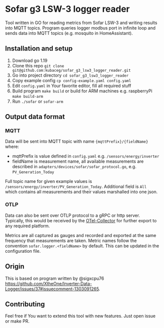 # Sofar g3 LSW-3 logger reader
Tool written in GO for reading metrics from Sofar LSW-3 and writing results into MQTT topics. 
Program queries logger modbus port in infinite loop and sends data into MQTT topics (e.g. mosquito in HomeAssistant).

## Installation and setup
1. Download go 1.19
2. Clone this repo `git clone git@github.com:kubaceg/sofar_g3_lsw3_logger_reader.git`
3. Go into project directory `cd sofar_g3_lsw3_logger_reader`
4. Copy example config `cp config-example.yaml config.yaml`
5. Edit `config.yaml` in Your favorite editor, fill all required stuff
6. Build program `make build` or build for ARM machines e.g. raspberryPi `make build-arm`
7. Run `./sofar` or `sofar-arm`

## Output data format
### MQTT
Data will be sent into MQTT topic with name `{mqttPrefix}/{fieldName}` where:
* mqttPrefix is value defined in `config.yaml` e.g. `/sensors/energy/inverter`
* fieldName is measurement name, all available measurements are described in `adapters/devices/sofar/sofar_protocol.go`, e.g. `PV_Generation_Today`

Full topic name for given example values is `/sensors/energy/inverter/PV_Generation_Today`.
Additional field is `All` which contains all measurements and their values marshalled into one json.

### OTLP
Data can also be sent over OTLP protocol to a gRPC or http server. Typically, this would be received by the 
[OTel-Collector](https://opentelemetry.io/docs/collector/) for further export to any required platform. 

Metrics are all captured as gauges and recorded and exported at the same frequency that measurements are taken. 
Metric names follow the convention `sofar.logger.<fieldName>` by default. This can be updated in the configuration file.

## Origin
This is based on program written by @sigxcpu76 https://github.com/XtheOne/Inverter-Data-Logger/issues/37#issuecomment-1303091265.

## Contributing
Feel free if You want to extend this tool with new features. Just open issue or make PR.